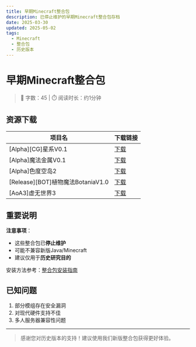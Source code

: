 ```yaml
---
title: 早期Minecraft整合包
description: 已停止维护的早期Minecraft整合包存档
date: 2025-03-30
updated: 2025-05-02
tags:
  - Minecraft
  - 整合包
  - 历史版本
---
```


# 早期Minecraft整合包

> 📝 字数：45 | ⏱️ 阅读时长：约1分钟

## 资源下载

| 项目名                     | 下载链接                                  |
|---------------------------|------------------------------------------|
| [Alpha][CG]星系V0.1       | [下载](https://www.123684.com/s/jUZbVv-R9xU3) |
| [Alpha]魔法金属V0.1       | [下载](https://www.123684.com/s/jUZbVv-D9xU3) |
| [Alpha]色度空岛2          | [下载](https://www.123684.com/s/jUZbVv-r9xU3) |
| [Release][BOT]植物魔法BotaniaV1.0 | [下载](https://www.123684.com/s/jUZbVv-89xU3) |
| [AoA3]虚无世界3           | [下载](https://www.123684.com/s/jUZbVv-09xU3) |

## 重要说明

**注意事项**：
- 这些整合包已**停止维护**
- 可能不兼容新版Java/Minecraft
- 建议仅用于**历史研究目的**

安装方法参考：[整合包安装指南](https://blog.neotec.uk/article/6)

## 已知问题

1. 部分模组存在安全漏洞
2. 对现代硬件支持不佳
3. 多人服务器兼容性问题

---

> 感谢您对历史版本的支持！建议使用我们新版整合包获得更好体验。